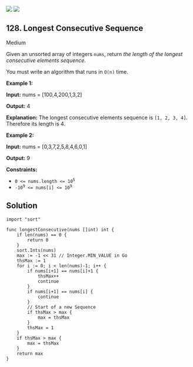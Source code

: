 [![](https://img.shields.io/github/stars/LeetCode-Top-Interview-150/LeetCode-Top-Interview-150?label=Stars&style=flat-square)](https://github.com/LeetCode-Top-Interview-150/LeetCode-Top-Interview-150)
[![](https://img.shields.io/github/forks/LeetCode-Top-Interview-150/LeetCode-Top-Interview-150?label=Fork%20me%20on%20GitHub%20&style=flat-square)](https://github.com/LeetCode-Top-Interview-150/LeetCode-Top-Interview-150/fork)

## 128\. Longest Consecutive Sequence

Medium

Given an unsorted array of integers `nums`, return _the length of the longest consecutive elements sequence._

You must write an algorithm that runs in `O(n)` time.

**Example 1:**

**Input:** nums = [100,4,200,1,3,2]

**Output:** 4

**Explanation:** The longest consecutive elements sequence is `[1, 2, 3, 4]`. Therefore its length is 4.

**Example 2:**

**Input:** nums = [0,3,7,2,5,8,4,6,0,1]

**Output:** 9

**Constraints:**

*   <code>0 <= nums.length <= 10<sup>5</sup></code>
*   <code>-10<sup>9</sup> <= nums[i] <= 10<sup>9</sup></code>

## Solution

```golang
import "sort"

func longestConsecutive(nums []int) int {
	if len(nums) == 0 {
		return 0
	}
	sort.Ints(nums)
	max := -1 << 31 // Integer.MIN_VALUE in Go
	thsMax := 1
	for i := 0; i < len(nums)-1; i++ {
		if nums[i+1] == nums[i]+1 {
			thsMax++
			continue
		}
		if nums[i+1] == nums[i] {
			continue
		}
		// Start of a new Sequence
		if thsMax > max {
			max = thsMax
		}
		thsMax = 1
	}
	if thsMax > max {
		max = thsMax
	}
	return max
}
```